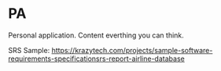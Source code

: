 # PA
Personal application. Content everthing you can think.

SRS Sample: https://krazytech.com/projects/sample-software-requirements-specificationsrs-report-airline-database
